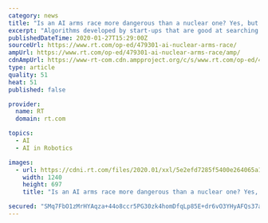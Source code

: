 ```yaml
---
category: news
title: "Is an AI arms race more dangerous than a nuclear one? Yes, but not like in ‘Terminator'"
excerpt: "Algorithms developed by start-ups that are good at searching through holiday photos ... they are there to allow even more endless wars The second area is in the conduct of future wars. Militarised AI, like more intelligent ground and aerial robots that can support or work alongside troops, means military engagement requires fewer human soldiers ..."
publishedDateTime: 2020-01-27T15:29:00Z
sourceUrl: https://www.rt.com/op-ed/479301-ai-nuclear-arms-race/
ampUrl: https://www.rt.com/op-ed/479301-ai-nuclear-arms-race/amp/
cdnAmpUrl: https://www-rt-com.cdn.ampproject.org/c/s/www.rt.com/op-ed/479301-ai-nuclear-arms-race/amp/
type: article
quality: 51
heat: 51
published: false

provider:
  name: RT
  domain: rt.com

topics:
  - AI
  - AI in Robotics

images:
  - url: https://cdni.rt.com/files/2020.01/xxl/5e2efd7285f5400e264065a1.jpg
    width: 1240
    height: 697
    title: "Is an AI arms race more dangerous than a nuclear one? Yes, but not like in ‘Terminator'"

secured: "SMq7FbO1zMrHYAqza+44o8ccr5PG30zk4homDfqLp85E+dr6vO3YHyAFQs37a0jnGL/G9iD7fxgC5Ol/36HrSCm3N9GN/3UxIO606+pZPC7+pEI6x5GaTPOZyf0okzfFR6gxSa4Asd9PGYLLQHuVhMdwHf9ZTJEnIs69NLR4THAqpISL/FRB9XckiniRnOkkgqvjg7l7t5wft306a0c58idhwEvhldbnIwppKsZm4cA4SIBq3XXZPl9r2rxjtNWBYvxLebH9dzgA8wZkOLOxDMKp9lc4PMWhNrOukOtDRfd2OYH4sYohPB9QTYyazyP9avlpEWndorhJc1RH5f29Gj1BPcMtdYPWpiRYfFYJIvbhWenBXpEd/YSykoHcaz2LxygKWPdjZLOLuHQADW+n8RWmHALwwwQ8N/AF3o1JyOV0k89Jgwiwnk30DiSVtibipd/Ebw2hi6EF7nusRchwi1XTC3l9CZT2ZPU7UIdAbFs=;MhZm6kK7lbCDCM6OdaABBQ=="
---
```


